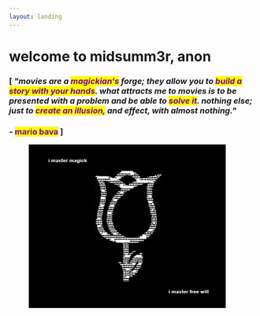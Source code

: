 ```yaml
---
layout: landing
---
```


# welcome to midsumm3r, anon

### \[ _"movies are a <mark style="color:purple;">magickian's</mark> forge; they allow you to <mark style="color:purple;">build a story with your hands</mark>. what attracts me to movies is to be presented with a problem and be able to <mark style="color:purple;">solve it</mark>. nothing else; just to <mark style="color:purple;">create an illusion,</mark> and effect, with almost nothing."_

### &#x20;                                                                                                        - <mark style="color:purple;">mario bava</mark> ]



<figure><img src=".gitbook/assets/ROSE_small.png" alt=""><figcaption></figcaption></figure>
